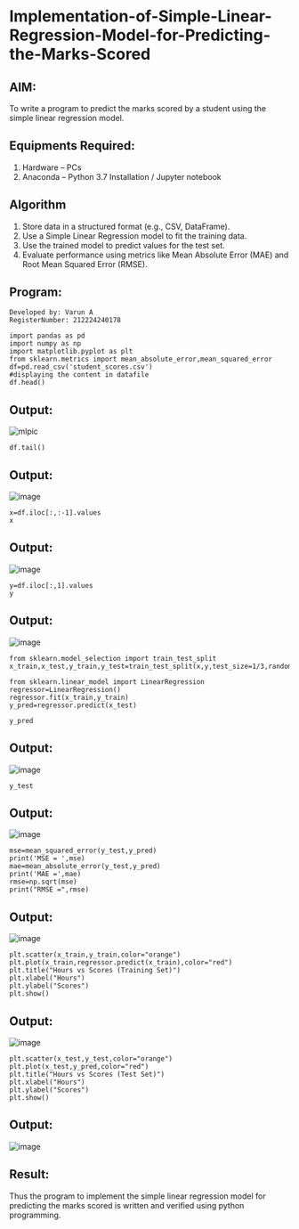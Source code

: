 
# Implementation-of-Simple-Linear-Regression-Model-for-Predicting-the-Marks-Scored

## AIM:
To write a program to predict the marks scored by a student using the simple linear regression model.

## Equipments Required:
1. Hardware – PCs
2. Anaconda – Python 3.7 Installation / Jupyter notebook

## Algorithm
1. Store data in a structured format (e.g., CSV, DataFrame).
2. Use a Simple Linear Regression model to fit the training data.
3. Use the trained model to predict values for the test set.
4. Evaluate performance using metrics like Mean Absolute Error (MAE) and Root Mean Squared Error (RMSE).

## Program:
~~~
Developed by: Varun A
RegisterNumber: 212224240178
~~~
~~~
import pandas as pd
import numpy as np
import matplotlib.pyplot as plt
from sklearn.metrics import mean_absolute_error,mean_squared_error
df=pd.read_csv('student_scores.csv')
#displaying the content in datafile
df.head()
~~~
## Output:

![mlpic](https://github.com/user-attachments/assets/46372791-1b03-4fef-9bf9-21ac7f56215c)

~~~
df.tail()
~~~
## Output:
![image](https://github.com/user-attachments/assets/325b3fcd-343e-48de-be71-882eb4ffa902)

~~~
x=df.iloc[:,:-1].values
x
~~~
## Output:
![image](https://github.com/user-attachments/assets/f1e7c477-8729-4146-b542-028d779322e1)

~~~
y=df.iloc[:,1].values
y
~~~
## Output:
![image](https://github.com/user-attachments/assets/b24dd9e7-57c4-48b3-a8b0-e07b12b57973)


~~~
from sklearn.model_selection import train_test_split
x_train,x_test,y_train,y_test=train_test_split(x,y,test_size=1/3,random_state=0)
~~~
~~~
from sklearn.linear_model import LinearRegression
regressor=LinearRegression()
regressor.fit(x_train,y_train)
y_pred=regressor.predict(x_test)
~~~

~~~
y_pred
~~~
## Output:
![image](https://github.com/user-attachments/assets/4e4bcaf3-7475-4961-9698-bb123e9a39fb)

~~~
y_test
~~~
## Output:
![image](https://github.com/user-attachments/assets/17e79a54-20e5-46b7-a147-3188fc659f53)

~~~
mse=mean_squared_error(y_test,y_pred)
print('MSE = ',mse)
mae=mean_absolute_error(y_test,y_pred)
print('MAE =',mae)
rmse=np.sqrt(mse)
print("RMSE =",rmse)
~~~
## Output:
![image](https://github.com/user-attachments/assets/e6125223-71e0-477a-8ab8-60524f53691e)
~~~
plt.scatter(x_train,y_train,color="orange")
plt.plot(x_train,regressor.predict(x_train),color="red")
plt.title("Hours vs Scores (Training Set)")
plt.xlabel("Hours")
plt.ylabel("Scores")
plt.show()
~~~
## Output:
![image](https://github.com/user-attachments/assets/0d169e89-8175-4a89-9c64-72766c520da9)

~~~
plt.scatter(x_test,y_test,color="orange")
plt.plot(x_test,y_pred,color="red")
plt.title("Hours vs Scores (Test Set)")
plt.xlabel("Hours")
plt.ylabel("Scores")
plt.show()
~~~
## Output:
![image](https://github.com/user-attachments/assets/5d417873-550b-4717-9d7c-a15da78c6862)





















## Result:
Thus the program to implement the simple linear regression model for predicting the marks scored is written and verified using python programming.
